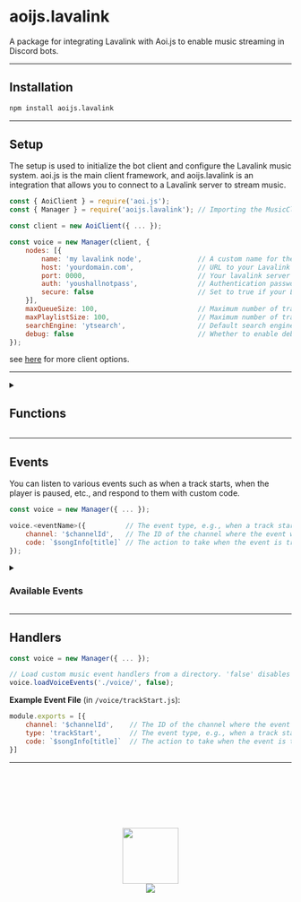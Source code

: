 # aoijs.lavalink

A package for integrating Lavalink with Aoi.js to enable music streaming in Discord bots.

---

## Installation

```bash
npm install aoijs.lavalink
```
---

## Setup

The setup is used to initialize the bot client and configure the Lavalink music system. aoi.js is the main client framework, and aoijs.lavalink is an integration that allows you to connect to a Lavalink server to stream music.

```js
const { AoiClient } = require('aoi.js');
const { Manager } = require('aoijs.lavalink'); // Importing the MusicClient for handling Lavalink integration.

const client = new AoiClient({ ... });

const voice = new Manager(client, {
    nodes: [{
        name: 'my lavalink node',              // A custom name for the Lavalink node (can be any string).
        host: 'yourdomain.com',                // URL to your Lavalink node. Replace with your actual Lavalink server URL.
        port: 0000,                            // Your lavalink server port.
        auth: 'youshallnotpass',               // Authentication password for the Lavalink node.
        secure: false                          // Set to true if your Lavalink server uses SSL/TLS (HTTPS).
    }],
    maxQueueSize: 100,                         // Maximum number of tracks that can be queued for playback.                       # default is 100
    maxPlaylistSize: 100,                      // Maximum number of tracks that can be in a playlist.                             # default is 100
    searchEngine: 'ytsearch',                  // Default search engine. You can set this to 'ytsearch' or 'scsearch' or others.  # default is ytsearch
    debug: false                               // Whether to enable debug logs for the music client. default is false.            # default is false
});
```

see [here](https://guide.shoukaku.shipgirl.moe/guides/2-options/) for more client options.

---

<details>
<summary>
<h2>Functions</h2>
</summary>


These are the **core music functions** available for the bot. 

```bash
$autoPlay
$clearQueue
$connect
$currentTrackDuration
$destroyPlayer
$disconnect
$getFilter
$hasPlayer
$joinVc
$leaveVc
$loadTrackType
$loopMode
$loopStatus
$pauseTrack
$playTrack
$playerStatus
$previousTrack
$queue
$queueLength
$removeSong
$replayTrack
$resetFilter
$resumeTrack
$search
$seek
$setFilter
$shuffleQueue
$skipTo
$skipTrack
$songInfo
$stopPlayer
$stopTrack
$unShuffleQueue
$volume 
```

**Other functions:**

```bash
$deleteNowPlaying
$errorReason
$lavalinkInfo
$maxPlaylistSize
$maxQueueSize
$nodeName
$playerChannelId
$playerPing
$prettyBytes
$searchEngine
$setNowPlaying
```
</details>

---

## Events

You can listen to various events such as when a track starts, when the player is paused, etc., and respond to them with custom code.

```js
const voice = new Manager({ ... });

voice.<eventName>({          // The event type, e.g., when a track starts playing ('trackStart').
    channel: '$channelId',   // The ID of the channel where the event will trigger (can be dynamic or static).
    code: `$songInfo[title]` // The action to take when the event is triggered. Here it will return the title of the song.
});
```
<details>
<summary>
<h3>Available Events</h3>
</summary>

```javascript
+ trackStart
+ trackEnd
+ queueStart
+ queueEnd
+ trackStuck
+ trackPaused
+ trackResumed
+ nodeConnect
+ nodeReconnect
+ nodeDisconnect
+ nodeError
+ nodeDestroy
+ nodeRaw
+ socketClosed
+ playerCreate
+ playerDestroy 
```
</details>

---

## Handlers

```js
const voice = new Manager({ ... });

// Load custom music event handlers from a directory. 'false' disables debug logs.
voice.loadVoiceEvents('./voice/', false);
```

**Example Event File** (in `/voice/trackStart.js`):

```js
module.exports = [{
    channel: '$channelId',    // The ID of the channel where the event will trigger (can be dynamic or static).
    type: 'trackStart',       // The event type, e.g., when a track starts playing ('trackStart').
    code: `$songInfo[title]`  // The action to take when the event is triggered. Here it will return the title of the song.
}]
```

---

<div align="center">
<br>
<br>
<br>
<br>
<br>
<br>
<img src="https://aoi.js.org/_astro/icon_new.C4KTn9Lv_Z232q1W.webp" width="100">
<br>
<a href="https://aoi.js.org/invite">
<img src="https://img.shields.io/discord/773352845738115102?logo=discord&logoColor=white&color=3182b0&style=for-the-badge">
</a>
</div>
